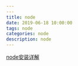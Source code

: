```yaml
---
---
title: node
date: 2019-06-18 10:00:00
tags: node
categories: node
description: node
---
```



[node安装详解](https://blog.csdn.net/antma/article/details/86104068)





